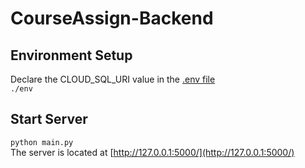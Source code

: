 # CourseAssign-Backend

## Environment Setup
Declare the CLOUD_SQL_URI value in the [.env file](https://github.com/Jonathan-Xue/CourseAssign-Backend/blob/master/.env)<br/>
`./env`

## Start Server
`python main.py`<br/>
The server is located at [http://127.0.0.1:5000/](http://127.0.0.1:5000/)
